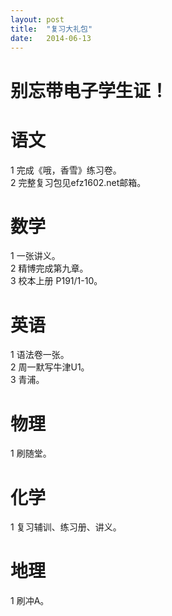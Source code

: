 ```yaml
---
layout: post
title:  "复习大礼包"
date:   2014-06-13
---
```


别忘带电子学生证！  
====
  
    
语文
====
1 完成《哦，香雪》练习卷。   
2 完整复习包见efz1602.net邮箱。  

数学
====
1 一张讲义。   
2 精博完成第九章。  
3 校本上册 P191/1-10。  

英语
====
1 语法卷一张。  
2 周一默写牛津U1。  
3 青浦。  

物理
====
1 刷随堂。  

化学
====
1 复习辅训、练习册、讲义。  

地理
====
1 刷冲A。  